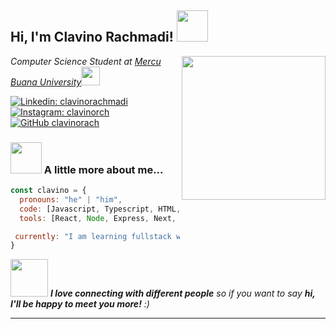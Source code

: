 <h2> Hi, I'm Clavino Rachmadi! <img src="https://media.giphy.com/media/mGcNjsfWAjY5AEZNw6/giphy.gif" width="50"></h2>
<img align='right' src="https://media.giphy.com/media/v1.Y2lkPTc5MGI3NjExb2RuM3FmdjMxNDkwaHhxMmplMzFnb21oNTFrNmtzZ3F0c3FqOTFsNSZlcD12MV9pbnRlcm5hbF9naWZfYnlfaWQmY3Q9Zw/xUA7bdpLxQhsSQdyog/giphy.gif" width="230">
<p><em>Computer Science Student at <a href="http://www.unb.br">Mercu Buana University</a><img src="https://media.giphy.com/media/fYSnHlufseco8Fh93Z/giphy.gif" width="30">
</em></p>

[![Linkedin: clavinorachmadi](https://img.shields.io/badge/-clavinorachmadi-blue?style=flat-square&logo=Linkedin&logoColor=white&link=https://www.linkedin.com/in/clavinorachmadi/)](https://www.linkedin.com/in/clavinorachmadi/)
[![Instagram: clavinorch](https://img.shields.io/badge/-clavinorch-purple?style=flat-square&logo=Instagram&logoColor=white&link=https://www.instagram.com/clavinorch/)](https://www.instagram.com/clavinorch/)
[![GitHub clavinorach](https://img.shields.io/github/followers/clavinorach?label=follow&style=social)](https://github.com/clavinorach)


### <img src="https://media.giphy.com/media/VgCDAzcKvsR6OM0uWg/giphy.gif" width="50"> A little more about me...  

```javascript
const clavino = {
  pronouns: "he" | "him",
  code: [Javascript, Typescript, HTML, CSS, Python],
  tools: [React, Node, Express, Next, Postgre, MySQL, AWS],

 currently: "I am learning fullstack web development and Machine Learning"
}
```

<img src="https://media.giphy.com/media/LnQjpWaON8nhr21vNW/giphy.gif" width="60"> <em><b>I love connecting with different people</b> so if you want to say <b>hi, I'll be happy to meet you more!</b> :)</em>

---
